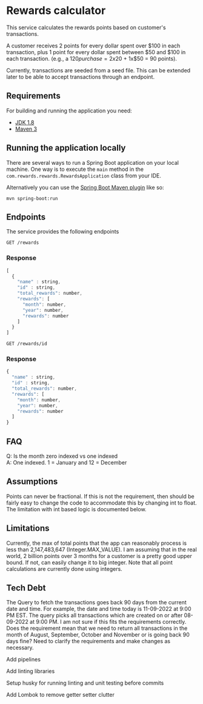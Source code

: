 # Rewards calculator

This service calculates the rewards points based on customer's transactions.

A customer receives 2 points for every dollar spent over $100 in each transaction, plus 1 point for every
dollar spent between $50 and $100 in each transaction.
(e.g., a $120 purchase = 2x$20 + 1x$50 = 90 points).

Currently, transactions are seeded from a seed file. This can be extended later to be able to accept transactions
through an endpoint.

## Requirements

For building and running the application you need:

- [JDK 1.8](http://www.oracle.com/technetwork/java/javase/downloads/jdk8-downloads-2133151.html)
- [Maven 3](https://maven.apache.org)

## Running the application locally

There are several ways to run a Spring Boot application on your local machine. One way is to execute the `main` method in the `com.rewards.rewards.RewardsApplication` class from your IDE.

Alternatively you can use the [Spring Boot Maven plugin](https://docs.spring.io/spring-boot/docs/current/reference/html/build-tool-plugins-maven-plugin.html) like so:

```shell
mvn spring-boot:run
```

## Endpoints

The service provides the following endpoints

```http
GET /rewards
```
### Response

```javascript
[
  {
    "name" : string,
    "id" : string,
    "total_rewards": number,
    "rewards": [
      "month": number,
      "year": number,
      "rewards": number
    ]
  }
]
```

```http
GET /rewards/id
```
### Response

```javascript
{
  "name" : string,
  "id" : string,
  "total_rewards": number,
  "rewards": [
    "month": number,
    "year": number,
    "rewards": number
  ]
}
```

## FAQ

Q: Is the month zero indexed vs one indexed <br/>
A: One indexed. 1 = January and 12 = December

## Assumptions
Points can never be fractional. If this is not the requirement, then should be fairly easy to change the code to 
accommodate this by changing int to float. The limitation with int based logic is documented below.

## Limitations

Currently, the max of total points that the app can reasonably process is less than 2,147,483,647 (Integer.MAX_VALUE).
I am assuming that in the real world, 2 billion points over 3 months for a customer is a pretty good upper bound. 
If not, can easily change it to big integer. Note that all point calculations are currently done using integers.

## Tech Debt
The Query to fetch the transactions goes back 90 days from the current date and time. For example, 
the date and time today is 11-09-2022 at 9:00 PM EST. The query picks all transactions which are created on or after 08-09-2022 at 9:00 PM.
I am not sure if this fits the requirements correctly. Does the requirement mean that we need to return all transactions in the month of 
August, September, October and November or is going back 90 days fine? Need to clarify the requirements and make changes as necessary.

Add pipelines

Add linting libraries

Setup husky for running linting and unit testing before commits

Add Lombok to remove getter setter clutter
